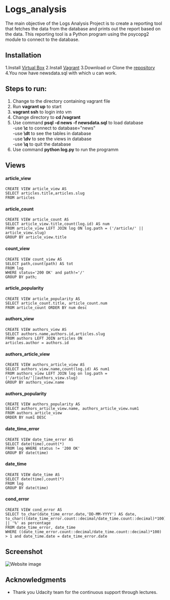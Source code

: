 # Logs_analysis

The main objective of the Logs Analysis Project is to create a reporting tool that fetches the data from the database and prints out the report based on the data. This reporting tool is a Python program using the psycopg2 module to connect to the database.


## Installation
1.Install [Virtual Box](https://www.virtualbox.org/)
2.Install [Vagrant](https://www.vagrantup.com/)
3.Download or Clone the [repository](https://github.com/udacity/fullstack-nanodegree-vm)
4.You now have newsdata.sql with which u can work.

## Steps to run:<br>
1. Change to the directory containing vagrant file<br>
2. Run **vagrant up** to start<br>
3. **vagrant ssh** to login into vm<br>
4. Change directory to **cd /vagrant**<br>
5. Use command **psql -d news -f newsdata.sql** to load database<br>
    -use **\c** to connect to database="news"<br>
    -use **\dt** to see the tables in database<br>
    -use **\dv** to see the views in database<br>
    -use **\q** to quit the database<br>
6. Use command **python log.py** to run the programm<br>

## Views
#### article_view
```
CREATE VIEW article_view AS 
SELECT articles.title,articles.slug
FROM articles
``` 
#### article_count
```
CREATE VIEW article_count AS 
SELECT article_view.title,count(log.id) AS num
FROM article_view LEFT JOIN log ON log.path = ('/article/' || article_view.slug)
GROUP BY article_view.title 
```
#### count_view
```
CREATE VIEW count_view AS
SELECT path,count(path) AS tot 
FROM log 
WHERE status='200 OK' and path!='/' 
GROUP BY path;
```
#### article_popularity
```
CREATE VIEW article_popularity AS 
SELECT article_count.title, article_count.num
FROM article_count ORDER BY num desc
```
#### authors_view
```
CREATE VIEW authors_view AS 
SELECT authors.name,authors.id,articles.slug
FROM authors LEFT JOIN articles ON
articles.author = authors.id
```
#### authors_article_view
```
CREATE VIEW authors_article_view AS 
SELECT authors_view.name,count(log.id) AS num1
FROM authors_view LEFT JOIN log on log.path = ('/article/'||authors_view.slug)
GROUP BY authors_view.name
```
#### authors_popularity
```
CREATE VIEW authors_popularity AS
SELECT authors_article_view.name, authors_article_view.num1 
FROM authors_article_view 
ORDER BY num1 DESC
```
#### date_time_error
```
CREATE VIEW date_time_error AS 
SELECT date(time),count(*) 
FROM log WHERE status != '200 OK'
GROUP BY date(time)
```
#### date_time
```
CREATE VIEW date_time AS 
SELECT date(time),count(*)   
FROM log
GROUP BY date(time)
```
#### cond_error
```
CREATE VIEW cond_error AS 
SELECT to_char(date_time_error.date,'DD-MM-YYYY') AS date, 
to_char(((date_time_error.count::decimal/date_time.count::decimal)*100),'9.99') || '%' as percentage
FROM date_time_error, date_time
WHERE ((date_time_error.count::decimal/date_time.count::decimal)*100) > 1 and date_time.date = date_time_error.date
```
## Screenshot

<img src="" alt="Website image">

## Acknowledgments

* Thank you Udacity team for the continuous support through lectures.
